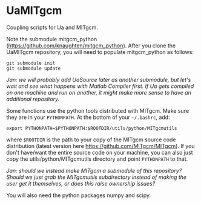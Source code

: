 # UaMITgcm
Coupling scripts for Ua and MITgcm.

Note the submodule mitgcm_python (https://github.com/knaughten/mitgcm_python). After you clone the UaMITgcm repository, you will need to populate mitgcm_python as follows:

```
git submodule init
git submodule update
```

*Jan: we will probably add UaSource later as another submodule, but let's wait and see what happens with Matlab Compiler first. If Ua gets compiled on one machine and run on another, it might make more sense to have an additional repository.*

Some functions use the python tools distributed with MITgcm. Make sure they are in your `PYTHONPATH`. At the bottom of your `~/.bashrc`, add:

```
export PYTHONPATH=$PYTHONPATH:$ROOTDIR/utils/python/MITgcmutils
```

where `$ROOTDIR` is the path to your copy of the MITgcm source code distribution (latest version here https://github.com/MITgcm/MITgcm). If you don't have/want the entire source code on your machine, you can also just copy the utils/python/MITgcmutils directory and point `PYTHONPATH` to that.

*Jan: should we instead make MITgcm a submodule of this repository? Should we just grab the MITgcmutils subdirectory instead of making the user get it themselves, or does this raise ownership issues?*

You will also need the python packages numpy and scipy.

